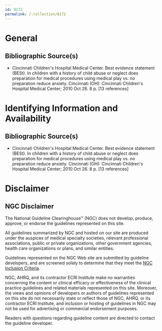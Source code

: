 ```yaml
---
id: 8172
permalink: /:collection/8172
---
```


# General

## Bibliographic Source(s)

- Cincinnati Children's Hospital Medical Center. Best evidence statement (BESt). In children with a history of child abuse or neglect does preparation for medical procedures using medical play vs. no preparation reduce anxiety. Cincinnati (OH): Cincinnati Children's Hospital Medical Center; 2010 Oct 26. 8 p. [13 references]

# Identifying Information and Availability

## Bibliographic Source(s)

- Cincinnati Children's Hospital Medical Center. Best evidence statement (BESt). In children with a history of child abuse or neglect does preparation for medical procedures using medical play vs. no preparation reduce anxiety. Cincinnati (OH): Cincinnati Children's Hospital Medical Center; 2010 Oct 26. 8 p. [13 references]

# Disclaimer

## NGC Disclaimer

The National Guideline Clearinghouse™ (NGC) does not develop, produce, approve, or endorse the guidelines represented on this site.

All guidelines summarized by NGC and hosted on our site are produced under the auspices of medical specialty societies, relevant professional associations, public or private organizations, other government agencies, health care organizations or plans, and similar entities.

Guidelines represented on the NGC Web site are submitted by guideline developers, and are screened solely to determine that they meet the [NGC Inclusion Criteria](/help-and-about/summaries/inclusion-criteria).

NGC, AHRQ, and its contractor ECRI Institute make no warranties concerning the content or clinical efficacy or effectiveness of the clinical practice guidelines and related materials represented on this site. Moreover, the views and opinions of developers or authors of guidelines represented on this site do not necessarily state or reflect those of NGC, AHRQ, or its contractor ECRI Institute, and inclusion or hosting of guidelines in NGC may not be used for advertising or commercial endorsement purposes.

Readers with questions regarding guideline content are directed to contact the guideline developer.


